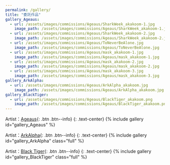 ```yaml
---
permalink: /gallery/
title: "委託作品"
gallery_Ageaus:
  - url: /assets/images/commissions/Ageaus/SharkWeek_akakoom-1.jpg
    image_path: /assets/images/commissions/Ageaus/SharkWeek_akakoom-1.jpg
  - url: /assets/images/commissions/Ageaus/SharkWeek_akakoom-2.jpg
    image_path: /assets/images/commissions/Ageaus/SharkWeek_akakoom-2.jpg
  - url: /assets/images/commissions/Ageaus/ToNeverBeAlone.jpg
    image_path: /assets/images/commissions/Ageaus/ToNeverBeAlone.jpg
  - url: /assets/images/commissions/Ageaus/mask_akakoom-1.jpg
    image_path: /assets/images/commissions/Ageaus/mask_akakoom-1.jpg
  - url: /assets/images/commissions/Ageaus/mask_akakoom-2.jpg
    image_path: /assets/images/commissions/Ageaus/mask_akakoom-2.jpg
  - url: /assets/images/commissions/Ageaus/mask_akakoom-3.jpg
    image_path: /assets/images/commissions/Ageaus/mask_akakoom-3.jpg
gallery_ArkAlpha:
  - url: /assets/images/commissions/Ageaus/ArkAlpha_akakoom.jpg
    image_path: /assets/images/commissions/Ageaus/ArkAlpha_akakoom.jpg
gallery_BlackTiger:
  - url: /assets/images/commissions/Ageaus/BlackTiger_akakoom.png
    image_path: /assets/images/commissions/Ageaus/BlackTiger_akakoom.png
---
```


Artist：[Ageaus](https://www.furaffinity.net/user/ageaus/){: .btn .btn--info}
{: .text-center}
{% include gallery id="gallery_Ageaus" %}

Artist：[ArkAlpha](https://twitter.com/arkalpha){: .btn .btn--info}
{: .text-center}
{% include gallery id="gallery_ArkAlpha" class="full" %}

Artist：[Black Tiger](https://www.furaffinity.net/user/blacktigerr){: .btn .btn--info}
{: .text-center}
{% include gallery id="gallery_BlackTiger" class="full" %}
